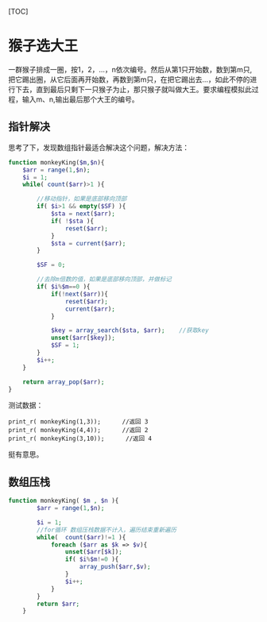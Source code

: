 [TOC]
# 猴子选大王

一群猴子排成一圈，按1，2，...，n依次编号。然后从第1只开始数，数到第m只,把它踢出圈，从它后面再开始数，再数到第m只，在把它踢出去...，如此不停的进行下去，直到最后只剩下一只猴子为止，那只猴子就叫做大王。要求编程模拟此过程，输入m、n,输出最后那个大王的编号。

## 指针解决
思考了下，发现数组指针最适合解决这个问题，解决方法：
```php
function monkeyKing($m,$n){
    $arr = range(1,$n);
    $i = 1;
    while( count($arr)>1 ){

        //移动指针，如果是底部移向顶部
        if( $i>1 && empty($SF) ){
            $sta = next($arr);
            if( !$sta ){
                reset($arr);
            }
            $sta = current($arr);
        }

        $SF = 0;

        //去除m倍数的值，如果是底部移向顶部，并做标记
        if( $i%$m==0 ){
            if(!next($arr)){
                reset($arr);
                current($arr);
            }

            $key = array_search($sta, $arr);    //获取key
            unset($arr[$key]);
            $SF = 1;
        }
        $i++;
    }

    return array_pop($arr);
}
```

测试数据：
```
print_r( monkeyKing(1,3));      //返回 3
print_r( monkeyKing(4,4));      //返回 2
print_r( monkeyKing(3,10));      //返回 4
```
 
挺有意思。


## 数组压栈
```php
function monkeyKing( $m , $n ){
        $arr = range(1,$n);

        $i = 1;
        //for循环 数组压栈数据不计入，遍历结束重新遍历
        while(  count($arr)!=1 ){
            foreach ($arr as $k => $v){
                unset($arr[$k]);
                if( $i%$m!=0 ){
                    array_push($arr,$v);
                }
                $i++;
            }
        }
        return $arr;
    }
```
